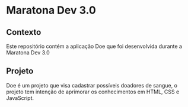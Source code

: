 # Maratona Dev 3.0

## Contexto
Este repositório contém a aplicação Doe que foi desenvolvida durante a Maratona Dev 3.0

## Projeto
Doe é um projeto que visa cadastrar possíveis doadores de sangue, o projeto tem intenção de aprimorar os conhecimentos em HTML, CSS e JavaScript.
